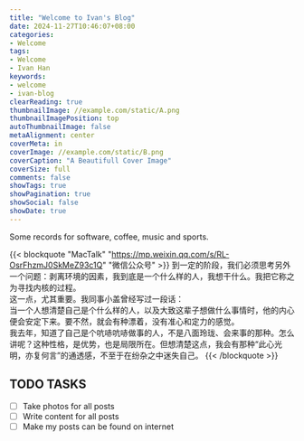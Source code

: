```yaml
---
title: "Welcome to Ivan's Blog"
date: 2024-11-27T10:46:07+08:00
categories:
- Welcome
tags:
- Welcome
- Ivan Han
keywords:
- welcome
- ivan-blog
clearReading: true
thumbnailImage: //example.com/static/A.png
thumbnailImagePosition: top
autoThumbnailImage: false
metaAlignment: center
coverMeta: in
coverImage: //example.com/static/B.png
coverCaption: "A Beautifull Cover Image"
coverSize: full
comments: false
showTags: true
showPagination: true
showSocial: false
showDate: true
---
```


Some records for software, coffee, music and sports.
<!--more-->

{{< blockquote "MacTalk" "https://mp.weixin.qq.com/s/RL-OsrFhzmJ0SkMeZ93c1Q" "微信公众号" >}}
到一定的阶段，我们必须思考另外一个问题：剥离环境的因素，我到底是一个什么样的人，我想干什么。我把它称之为寻找内核的过程。<br>
这一点，尤其重要。我同事小盖曾经写过一段话：<br>
当一个人想清楚自己是个什么样的人，以及大致这辈子想做什么事情时，他的内心便会安定下来。要不然，就会有种漂着，没有准心和定力的感觉。<br>
我去年，知道了自己是个吭哧吭哧做事的人，不是八面玲珑、会来事的那种。怎么讲呢？这种性格，是优势，也是局限所在。但想清楚这点，我会有那种“此心光明，亦复何言”的通透感，不至于在纷杂之中迷失自己。
{{< /blockquote >}}





## TODO TASKS
- [ ] Take photos for all posts
- [ ] Write content for all posts
- [ ] Make my posts can be found on internet
